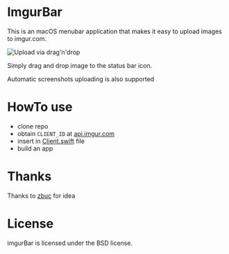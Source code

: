 # ImgurBar

This is an macOS menubar application that makes it easy
to upload images to imgur.com.

![Upload via drag'n'drop](https://user-images.githubusercontent.com/939390/79070981-af5fd300-7ce1-11ea-8087-53bc75fba70a.gif)

Simply drag and drop image to the status bar icon.

Automatic screenshots uploading is also supported

# HowTo use

- clone repo
- obtain `CLIENT_ID` at [api.imgur.com](https://api.imgur.com/oauth2/addclient)
- insert in [Client.swift](https://github.com/ailinykh/ImgurBar/blob/master/ImgurBar/Client.swift#L13) file
- build an app

# Thanks

Thanks to [zbuc](https://github.com/zbuc/imgurBar) for idea

# License

imgurBar is licensed under the BSD license.

